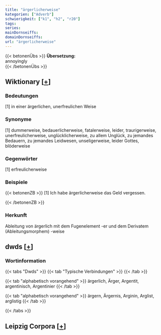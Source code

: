 ```yaml
---
title: "ärgerlicherweise"
kategorien: ["Adverb"]
schwierigkeit: ["k1", "h2", "r20"]
tags:
series:
mainDornseiffs:
domainDornseiffs:
url: "ärgerlicherweise"
---
```


{{< betonenÜbs >}}
**Übersetzung:**  
annoyingly  
{{< /betonenÜbs >}}

## Wiktionary [[+](https://de.wiktionary.org/wiki/ärgerlicherweise)]

### Bedeutungen
[1] in einer ärgerlichen, unerfreulichen Weise  

### Synonyme
[1] dummerweise, bedauerlicherweise, fatalerweise, leider, traurigerweise, unerfreulicherweise, unglücklicherweise, zu allem Unglück, zu jemandes Bedauern, zu jemandes Leidwesen, unseligerweise, leider Gottes, blöderweise  

### Gegenwörter
[1] erfreulicherweise  

### Beispiele
{{< betonenZB >}}
[1] Ich habe ärgerlicherweise das Geld vergessen.  

{{< /betonenZB >}}
### Herkunft
Ableitung von ärgerlich mit dem Fugenelement -er und dem Derivatem (Ableitungsmorphem) -weise  



## dwds [[+](https://www.dwds.de/wb/ärgerlicherweise)]

### Wortinformation
{{< tabs "Dwds" >}}
{{< tab "Typische Verbindungen" >}}
{{< /tab >}}

{{< tab "alphabetisch vorangehend" >}}
ärgerlich, Ärger, Argentit, argentinisch, Argentinier
{{< /tab >}}

{{< tab "alphabetisch vorangehend" >}}
ärgern, Ärgernis, Arginin, Arglist, arglistig
{{< /tab >}}

{{< /tabs >}}

## Leipzig Corpora [[+](https://corpora.uni-leipzig.de/en/res?word=ärgerlicherweise&corpusId=deu_newscrawl-public_2018)]


